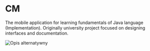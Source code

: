 # CM
The mobile application for learning fundamentals of Java language (Implementation). Originally university project focused on designing interfaces and  documentation.

![Opis alternatywny](https://i.ibb.co/hfhBRkv/portfolio2.png)


